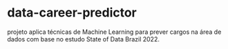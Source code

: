 # data-career-predictor
 projeto aplica técnicas de Machine Learning para prever cargos na área de dados com base no estudo State of Data Brazil 2022.
